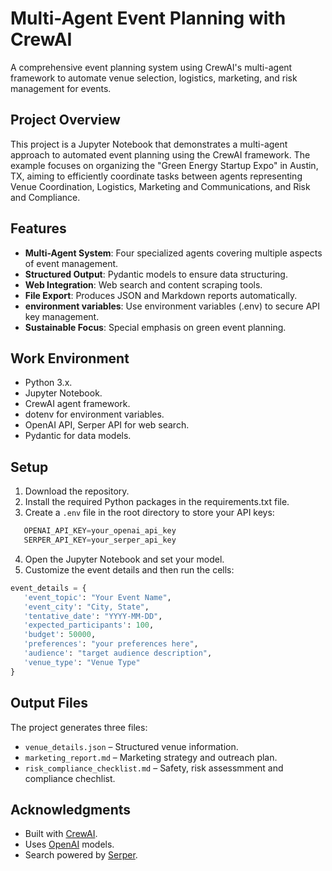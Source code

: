# Multi-Agent Event Planning with CrewAI
A comprehensive event planning system using CrewAI's multi-agent framework to automate venue selection, logistics, marketing, and risk management for events.

## Project Overview

This project is a Jupyter Notebook that demonstrates a multi-agent approach to automated event planning using the CrewAI framework. The example focuses on organizing the "Green Energy Startup Expo" in Austin, TX, aiming to efficiently coordinate tasks between agents representing Venue Coordination, Logistics, Marketing and Communications, and Risk and Compliance.

## Features

- **Multi-Agent System**: Four specialized agents covering multiple aspects of event management.  
- **Structured Output**: Pydantic models to ensure data structuring. 
- **Web Integration**: Web search and content scraping tools.  
- **File Export**: Produces JSON and Markdown reports automatically.
- **environment variables**: Use environment variables (.env) to secure API key management. 
- **Sustainable Focus**: Special emphasis on green event planning.

## Work Environment

- Python 3.x.
- Jupyter Notebook.
- CrewAI agent framework.
- dotenv for environment variables.
- OpenAI API, Serper API for web search.
- Pydantic for data models.

## Setup

1. Download the repository.
2. Install the required Python packages in the requirements.txt file.
3. Create a `.env` file in the root directory to store your API keys:
```python
   OPENAI_API_KEY=your_openai_api_key
   SERPER_API_KEY=your_serper_api_key
```
4. Open the Jupyter Notebook and set your model.
5. Customize the event details and then run the cells:

 ```python
event_details = {
    'event_topic': "Your Event Name",
    'event_city': "City, State",
    'tentative_date': "YYYY-MM-DD",
    'expected_participants': 100,
    'budget': 50000,
    'preferences': "your preferences here",
    'audience': "target audience description",
    'venue_type': "Venue Type"
}
```

## Output Files

The project generates three files:

- `venue_details.json` – Structured venue information. 
- `marketing_report.md` – Marketing strategy and outreach plan.  
- `risk_compliance_checklist.md` – Safety, risk assessmment and compliance chechlist.

##  Acknowledgments

- Built with [CrewAI](https://www.crewai.com). 
- Uses [OpenAI](https://openai.com) models.  
- Search powered by [Serper](https://serper.dev).
   
